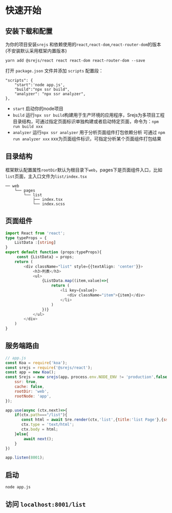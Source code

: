 # 快速开始

## 安装下载和配置

为你的项目安装`srejs` 和依赖使用的`react`,`react-dom`,`react-router-dom`的版本(不安装默认采用框架内置版本)

```shell
yarn add @srejs/react react react-dom react-router-dom --save
```

打开 `package.json` 文件并添加 `scripts` 配置段：

```shell
"scripts": {
    "start":'node app.js',
    "build":"npx ssr build",
    "analyzer": "npx ssr analyzer",
},
```

- `start` 启动你的node项目
- `build` 运行`npx ssr build`构建用于生产环境的应用程序，Srejs为多项目工程目录结构，可通过指定页面标识单独构建或者启动特定页面，命令为：`npm run build xxx`
- `analyzer` 运行`npx ssr analyzer` 用于分析页面组件打包依赖分析 可通过 `npm run analyzer xxx` xxx为页面组件标识，可指定分析某个页面组件打包结果

## 目录结构

框架默认配置属性`rootDir`默认为根目录下`web`，pages下是页面组件入口，比如`list`页面，主入口文件为`list/index.tsx`

```shell
── web
    └── pages
        └── list
            ├── index.tsx
            └── index.scss
```

## 页面组件

```ts
import React from 'react';
type typeProps = {
    ListData :[string]
}
export default function (props:typeProps){
     const {ListData} = props;
    return (
        <div className="list" style={{textAlign: 'center'}}>
            <h3>列表</h3>
            <ul>
                {ListData.map((item,value)=>{
                    return (
                        <li key={value}>
                           <div className="item">{item}</div>
                        </li>
                    )
                })}
            </ul>
        </div>
    )
}
```

## 服务端路由

```js
// app.js
const Koa = require('koa');
const srejs = require('@srejs/react');
const app = new Koa();
const Srejs = new srejs(app，process.env.NODE_ENV != 'production',false,{
    ssr: true, 
    cache: false,
    rootDir: 'web',
    rootNode: 'app',
}); 

app.use(async (ctx,next)=>{
    if(ctx.path==="/list"){
       const html = await Sre.render(ctx,'list',{title:'list Page'},{ssr:true,cache:true}); 
       ctx.type = 'text/html';
       ctx.body = html;
    }else{
        await next();
    }
})

app.listen(8001);
```

## 启动

```shell
node app.js
```

## 访问 `localhost:8001/list`